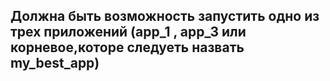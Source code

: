 ## Должна быть возможность запустить одно из трех приложений (app_1 , app_3 или корневое,которе следуеть назвать my_best_app)
